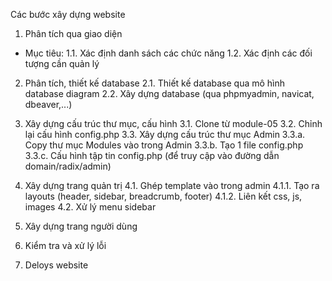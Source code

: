 Các bước xây dựng website

1. Phân tích qua giao diện

- Mục tiêu:
  1.1. Xác định danh sách các chức năng
  1.2. Xác định các đối tượng cần quản lý

2. Phân tích, thiết kế database
   2.1. Thiết kế database qua mô hình database diagram
   2.2. Xây dựng database (qua phpmyadmin, navicat, dbeaver,...)

3. Xây dựng cấu trúc thư mục, cấu hình
   3.1. Clone từ module-05
   3.2. Chỉnh lại cấu hình config.php
   3.3. Xây dựng cấu trúc thư mục Admin
   3.3.a. Copy thư mục Modules vào trong Admin
   3.3.b. Tạo 1 file config.php
   3.3.c. Cấu hình tập tin config.php (để truy cập vào đường dẫn domain/radix/admin)

4. Xây dựng trang quản trị
   4.1. Ghép template vào trong admin
   4.1.1. Tạo ra layouts (header, sidebar, breadcrumb, footer)
   4.1.2. Liên kết css, js, images
   4.2. Xử lý menu sidebar

5. Xây dựng trang người dùng
6. Kiểm tra và xử lý lỗi
7. Deloys website
